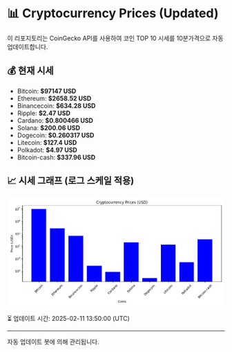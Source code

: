 
# 📊 Cryptocurrency Prices (Updated)

이 리포지토리는 CoinGecko API를 사용하여 코인 TOP 10 시세를 10분가격으로 자동 업데이트합니다.

## 💰 현재 시세
- Bitcoin: **$97147 USD**
- Ethereum: **$2658.52 USD**
- Binancecoin: **$634.28 USD**
- Ripple: **$2.47 USD**
- Cardano: **$0.800466 USD**
- Solana: **$200.06 USD**
- Dogecoin: **$0.260317 USD**
- Litecoin: **$127.4 USD**
- Polkadot: **$4.97 USD**
- Bitcoin-cash: **$337.96 USD**

## 📈 시세 그래프 (로그 스케일 적용)
![Crypto Prices](crypto_prices.png)

⏳ 업데이트 시간: 2025-02-11 13:50:00 (UTC)

---
자동 업데이트 봇에 의해 관리됩니다.
